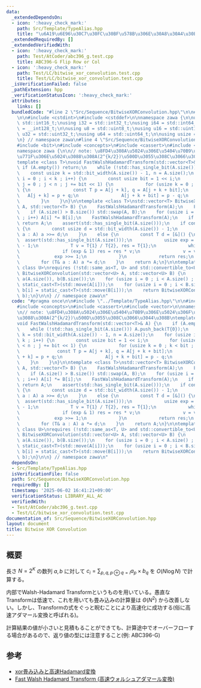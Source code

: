 ```yaml
---
data:
  _extendedDependsOn:
  - icon: ':heavy_check_mark:'
    path: Src/Template/TypeAlias.hpp
    title: "\u6A19\u6E96\u30C7\u30FC\u30BF\u578B\u306E\u30A8\u30A4\u30EA\u30A2\u30B9"
  _extendedRequiredBy: []
  _extendedVerifiedWith:
  - icon: ':heavy_check_mark:'
    path: Test/AtCoder/abc396_g.test.cpp
    title: ABC396-G Flip Row or Col
  - icon: ':heavy_check_mark:'
    path: Test/LC/bitwise_xor_convolution.test.cpp
    title: Test/LC/bitwise_xor_convolution.test.cpp
  _isVerificationFailed: false
  _pathExtension: hpp
  _verificationStatusIcon: ':heavy_check_mark:'
  attributes:
    links: []
  bundledCode: "#line 2 \"Src/Sequence/BitwiseXORConvolution.hpp\"\n\n#line 2 \"Src/Template/TypeAlias.hpp\"\
    \n\n#include <cstdint>\n#include <cstddef>\n\nnamespace zawa {\n\nusing i16 =\
    \ std::int16_t;\nusing i32 = std::int32_t;\nusing i64 = std::int64_t;\nusing i128\
    \ = __int128_t;\n\nusing u8 = std::uint8_t;\nusing u16 = std::uint16_t;\nusing\
    \ u32 = std::uint32_t;\nusing u64 = std::uint64_t;\n\nusing usize = std::size_t;\n\
    \n} // namespace zawa\n#line 4 \"Src/Sequence/BitwiseXORConvolution.hpp\"\n\n\
    #include <bit>\n#include <concepts>\n#include <cassert>\n#include <vector>\n\n\
    namespace zawa {\n\n// note: \u8FD4\u308A\u5024\u306E\u5404\u70B9\u306E\u5024\u306F\
    \u771F\u306E\u5024\u3088\u308A(2^{k/2})\u500D\u3055\u308C\u3066\u3044\u308B\n\
    template <class T>\nvoid FastWalshHadamardTransform(std::vector<T>& A) {\n   \
    \ if (A.empty()) return;\n    while (!std::has_single_bit(A.size())) A.push_back(T{0});\n\
    \    const usize k = std::bit_width(A.size()) - 1, n = A.size();\n    for (usize\
    \ i = 0 ; i < k ; i++) {\n        const usize bit = 1 << i;\n        for (usize\
    \ j = 0 ; j < n ; j += bit << 1) {\n            for (usize k = 0 ; k < bit ; k++)\
    \ {\n                const T p = A[j + k], q = A[j + k + bit];\n             \
    \   A[j + k] = p + q;\n                A[j + k + bit] = p - q;\n            }\n\
    \        }\n    }\n}\n\ntemplate <class T>\nstd::vector<T> BitwiseXORConvolution(std::vector<T>\
    \ A, std::vector<T> B) {\n    FastWalshHadamardTransform(A);\n    FastWalshHadamardTransform(B);\n\
    \    if (A.size() > B.size()) std::swap(A, B);\n    for (usize i = 0 ; i < A.size()\
    \ ; i++) A[i] *= B[i];\n    FastWalshHadamardTransform(A);\n    if (A.empty())\
    \ return A;\n    assert(std::has_single_bit(A.size()));\n    if constexpr (std::integral<T>)\
    \ {\n        const usize d = std::bit_width(A.size()) - 1;\n        for (auto&\
    \ a : A) a >>= d;\n    }\n    else {\n        const T d = [&]() {\n          \
    \  assert(std::has_single_bit(A.size()));\n            usize exp = std::bit_width(A.size())\
    \ - 1;\n            T v = T{1} / T{2}, res = T{1};\n            while (exp) {\n\
    \                if (exp & 1) res = res * v;\n                v = v * v;\n   \
    \             exp >>= 1;\n            }\n            return res;\n        }();\n\
    \        for (T& a : A) a *= d;\n    }\n    return A;\n}\n\ntemplate <class T,\
    \ class U>\nrequires (!std::same_as<T, U> and std::convertible_to<U, T>)\nstd::vector<T>\
    \ BitwiseXORConvolution(std::vector<U> A, std::vector<U> B) {\n    std::vector<T>\
    \ a(A.size()), b(B.size());\n    for (usize i = 0 ; i < A.size() ; i++) a[i] =\
    \ static_cast<T>(std::move(A[i]));\n    for (usize i = 0 ; i < B.size() ; i++)\
    \ b[i] = static_cast<T>(std::move(B[i]));\n    return BitwiseXORConvolution<T>(a,\
    \ b);\n}\n\n} // namespace zawa\n"
  code: "#pragma once\n\n#include \"../Template/TypeAlias.hpp\"\n\n#include <bit>\n\
    #include <concepts>\n#include <cassert>\n#include <vector>\n\nnamespace zawa {\n\
    \n// note: \u8FD4\u308A\u5024\u306E\u5404\u70B9\u306E\u5024\u306F\u771F\u306E\u5024\
    \u3088\u308A(2^{k/2})\u500D\u3055\u308C\u3066\u3044\u308B\ntemplate <class T>\n\
    void FastWalshHadamardTransform(std::vector<T>& A) {\n    if (A.empty()) return;\n\
    \    while (!std::has_single_bit(A.size())) A.push_back(T{0});\n    const usize\
    \ k = std::bit_width(A.size()) - 1, n = A.size();\n    for (usize i = 0 ; i <\
    \ k ; i++) {\n        const usize bit = 1 << i;\n        for (usize j = 0 ; j\
    \ < n ; j += bit << 1) {\n            for (usize k = 0 ; k < bit ; k++) {\n  \
    \              const T p = A[j + k], q = A[j + k + bit];\n                A[j\
    \ + k] = p + q;\n                A[j + k + bit] = p - q;\n            }\n    \
    \    }\n    }\n}\n\ntemplate <class T>\nstd::vector<T> BitwiseXORConvolution(std::vector<T>\
    \ A, std::vector<T> B) {\n    FastWalshHadamardTransform(A);\n    FastWalshHadamardTransform(B);\n\
    \    if (A.size() > B.size()) std::swap(A, B);\n    for (usize i = 0 ; i < A.size()\
    \ ; i++) A[i] *= B[i];\n    FastWalshHadamardTransform(A);\n    if (A.empty())\
    \ return A;\n    assert(std::has_single_bit(A.size()));\n    if constexpr (std::integral<T>)\
    \ {\n        const usize d = std::bit_width(A.size()) - 1;\n        for (auto&\
    \ a : A) a >>= d;\n    }\n    else {\n        const T d = [&]() {\n          \
    \  assert(std::has_single_bit(A.size()));\n            usize exp = std::bit_width(A.size())\
    \ - 1;\n            T v = T{1} / T{2}, res = T{1};\n            while (exp) {\n\
    \                if (exp & 1) res = res * v;\n                v = v * v;\n   \
    \             exp >>= 1;\n            }\n            return res;\n        }();\n\
    \        for (T& a : A) a *= d;\n    }\n    return A;\n}\n\ntemplate <class T,\
    \ class U>\nrequires (!std::same_as<T, U> and std::convertible_to<U, T>)\nstd::vector<T>\
    \ BitwiseXORConvolution(std::vector<U> A, std::vector<U> B) {\n    std::vector<T>\
    \ a(A.size()), b(B.size());\n    for (usize i = 0 ; i < A.size() ; i++) a[i] =\
    \ static_cast<T>(std::move(A[i]));\n    for (usize i = 0 ; i < B.size() ; i++)\
    \ b[i] = static_cast<T>(std::move(B[i]));\n    return BitwiseXORConvolution<T>(a,\
    \ b);\n}\n\n} // namespace zawa\n"
  dependsOn:
  - Src/Template/TypeAlias.hpp
  isVerificationFile: false
  path: Src/Sequence/BitwiseXORConvolution.hpp
  requiredBy: []
  timestamp: '2025-06-02 16:41:21+09:00'
  verificationStatus: LIBRARY_ALL_AC
  verifiedWith:
  - Test/AtCoder/abc396_g.test.cpp
  - Test/LC/bitwise_xor_convolution.test.cpp
documentation_of: Src/Sequence/BitwiseXORConvolution.hpp
layout: document
title: Bitwise XOR Convolution
---
```


## 概要

長さ $N = 2^{K}$ の数列 $a, b$ に対して $\displaystyle c_{i} = \sum_{p, q, p\oplus q = i} a_{p}\times b_{q}$ を $O(N\log N)$ で計算する。

内部でWalsh-Hadamard Transformというものを用いている。愚直なTransformは低速で、これを用いても畳み込みの計算量は $\Theta (N^{2})$ から改善しない。しかし、Transformの式をぐっと睨むことにより高速化に成功する(俗に高速アダマール変換と呼ばれる)。

計算結果の値が小さいと見積もることができても、計算途中でオーバーフローする場合があるので、返り値の型には注意すること(例: ABC396-G)

## 参考

- [xor畳み込みと高速Hadamard変換](https://qiita.com/izu_nori/items/7810fc2bc0423c8d407f)
- [Fast Walsh Hadamard Transform (高速ウォルシュアダマール変換)](https://ei1333.github.io/library/math/fft/fast-walsh-hadamard-transform.hpp.html)
